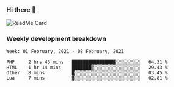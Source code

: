 ### Hi there 👋

<!--
**itzcy/itzcy** is a ✨ _special_ ✨ repository because its `README.md` (this file) appears on your GitHub profile.

Here are some ideas to get you started:

- 🔭 I’m currently working on ...
- 🌱 I’m currently learning ...
- 👯 I’m looking to collaborate on ...
- 🤔 I’m looking for help with ...
- 💬 Ask me about ...
- 📫 How to reach me: ...
- 😄 Pronouns: ...
- ⚡ Fun fact: ...
-->
![ReadMe Card](https://github-readme-stats.vercel.app/api?username=itzcy&show_icons=true&title_color=2d3198&icon_color=797cb8&text_color=24292e&bg_color=f6f8fa)

### Weekly development breakdown
<!--START_SECTION:waka-->
```text
Week: 01 February, 2021 - 08 February, 2021

PHP     2 hrs 43 mins   ████████████████░░░░░░░░░   64.31 % 
HTML    1 hr 14 mins    ███████▒░░░░░░░░░░░░░░░░░   29.43 % 
Other   8 mins          █░░░░░░░░░░░░░░░░░░░░░░░░   03.45 % 
Lua     7 mins          ▓░░░░░░░░░░░░░░░░░░░░░░░░   02.81 % 
```
<!--END_SECTION:waka-->
